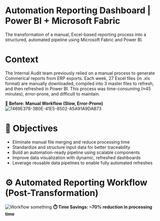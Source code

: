 # Automation Reporting Dashboard | Power BI + Microsoft Fabric
The transformation of a manual, Excel-based reporting process into a structured, automated pipeline using Microsoft Fabric and Power BI.

# Context
The Internal Audit team previously relied on a manual process to generate Commerical reports from ERP exports. Each week, 27 Excel files (in .xls format) are manually downloaded, compiled into 3 master files to refresh, and then refreshed in Power BI. This process was time-consuming (≈45 minutes), error-prone, and difficult to maintain.

**🔄 Before: Manual Workflow (Slow, Error-Prone)**
![7469E378-3B0E-41E5-8502-A5A91A9DAB73](https://github.com/user-attachments/assets/1929ff96-6d3f-4c82-949a-f1ecf32f8c80)

# 🎯 Objectives
- Eliminate manual file merging and reduce processing time
- Standardize and structure input data for better traceability
- Build an automation-ready pipeline using scalable components
- Improve data visualization with dynamic, refreshed dashboards
- Leverage reusable data pipelines to enable fully automated refreshes

# ⚙️ Automated Reporting Workflow (Post-Transformation)
![Workflow something](https://github.com/user-attachments/assets/dc194b39-460b-4039-a2e9-08d2fc1769e2)
                **⏱️ Time Savings: ~70% reduction in processing time**



